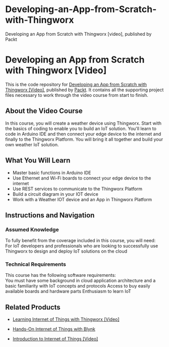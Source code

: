 # Developing-an-App-from-Scratch-with-Thingworx
Developing an App from Scratch with Thingworx [video], published by Packt
# Developing an App from Scratch with Thingworx [Video]
This is the code repository for [Developing an App from Scratch with Thingworx [Video]](https://www.packtpub.com/application-development/developing-app-scratch-thingworx-video?utm_source=github&utm_medium=repository&utm_campaign=9781788474245), published by [Packt](https://www.packtpub.com/?utm_source=github). It contains all the supporting project files necessary to work through the video course from start to finish.
## About the Video Course
In this course, you will create a weather device using Thingworx. Start with the basics of coding to enable you to build an IoT solution. You'll learn to code in Arduino IDE and then connect your edge device to the internet and finally to the Thingworx Platform. You will bring it all together and build your own weather IoT solution.

<H2>What You Will Learn</H2>
<DIV class=book-info-will-learn-text>
<UL>
<LI>Master basic functions in Arduino IDE 
<LI>Use Ethernet and Wi-Fi boards to connect your edge device to the internet 
<LI>Use REST services to communicate to the Thingworx Platform 
<LI>Build a circuit diagram in your IOT device 
<LI>Work with a Weather IOT device and an App in Thingworx Platform </LI></UL></DIV>

## Instructions and Navigation
### Assumed Knowledge
To fully benefit from the coverage included in this course, you will need:<br/>
For IoT developers and professionals who are looking to successfully use Thingworx to design and deploy IoT solutions on the cloud
### Technical Requirements
This course has the following software requirements:<br/>
You must have some background in cloud application architecture and a basic familiarity with IoT concepts and protocols
Access to buy easily available boards and hardware parts
Enthusiasm to learn IoT

## Related Products
* [Learning Internet of Things with Thingworx [Video]](https://www.packtpub.com/application-development/learning-internet-things-thingworx-video?utm_source=github&utm_medium=repository&utm_campaign=9781788290333)

* [Hands-On Internet of Things with Blynk](https://www.packtpub.com/application-development/hands-internet-things-blynk?utm_source=github&utm_medium=repository&utm_campaign=9781788995061)

* [Introduction to Internet of Things [Video]](https://www.packtpub.com/virtualization-and-cloud/introduction-internet-things-video?utm_source=github&utm_medium=repository&utm_campaign=9781788830652)

